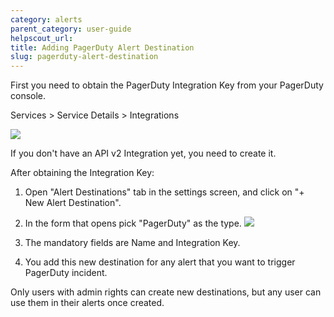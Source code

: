 ```yaml
---
category: alerts
parent_category: user-guide
helpscout_url: 
title: Adding PagerDuty Alert Destination
slug: pagerduty-alert-destination
---
```


First you need to obtain the PagerDuty Integration Key from your PagerDuty console.

Services > Service Details > Integrations  

![](/assets/images/docs/alerts/pagerduty-key-location.png)

If you don't have an API v2 Integration yet, you need to create it.

After obtaining the Integration Key:

1. Open "Alert Destinations" tab in the settings screen, and click on "+ New Alert Destination".
2. In the form that opens pick "PagerDuty" as the type.
![](/assets/images/docs/alerts/pd_destination.png)

3. The mandatory fields are Name and Integration Key.
4. You add this new destination for any alert that you want to trigger PagerDuty incident.

Only users with admin rights can create new destinations, but any user can use
them in their alerts once created.

